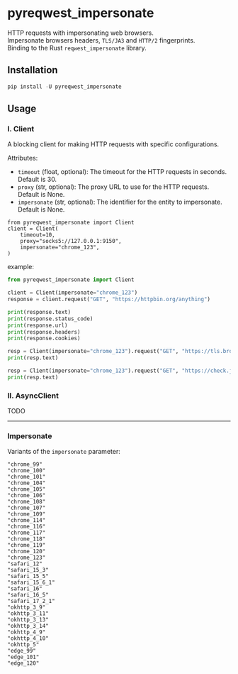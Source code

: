# pyreqwest_impersonate

HTTP requests with impersonating web browsers.</br>
Impersonate browsers headers, `TLS/JA3` and `HTTP/2` fingerprints.</br>
Binding to the Rust `reqwest_impersonate` library.

## Installation

```python
pip install -U pyreqwest_impersonate
```

## Usage
### I. Client

A blocking client for making HTTP requests with specific configurations.

Attributes:
- `timeout` (float, optional): The timeout for the HTTP requests in seconds. Default is 30.
- `proxy` (str, optional): The proxy URL to use for the HTTP requests. Default is None.
- `impersonate` (str, optional): The identifier for the entity to impersonate. Default is None.

```python3
from pyreqwest_impersonate import Client
client = Client(
    timeout=10,
    proxy="socks5://127.0.0.1:9150",
    impersonate="chrome_123",
)
```
example:
```python
from pyreqwest_impersonate import Client

client = Client(impersonate="chrome_123")
response = client.request("GET", "https://httpbin.org/anything")

print(response.text)
print(response.status_code)
print(response.url)
print(response.headers)
print(response.cookies)

resp = Client(impersonate="chrome_123").request("GET", "https://tls.browserleaks.com/json")
print(resp.text)

resp = Client(impersonate="chrome_123").request("GET", "https://check.ja3.zone/")
print(resp.text)
```
### II. AsyncClient

TODO
___

### Impersonate 
Variants of the `impersonate` parameter:
```python3
"chrome_99"
"chrome_100"
"chrome_101"
"chrome_104"
"chrome_105"
"chrome_106"
"chrome_108"
"chrome_107"
"chrome_109"
"chrome_114"
"chrome_116"
"chrome_117"
"chrome_118"
"chrome_119"
"chrome_120"
"chrome_123"
"safari_12"
"safari_15_3" 
"safari_15_5" 
"safari_15_6_1"
"safari_16"
"safari_16_5"
"safari_17_2_1"
"okhttp_3_9"
"okhttp_3_11"
"okhttp_3_13"
"okhttp_3_14"
"okhttp_4_9"
"okhttp_4_10"
"okhttp_5"
"edge_99"
"edge_101"
"edge_120"
```